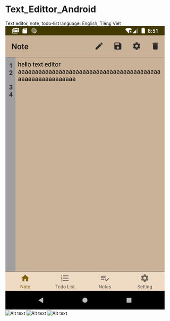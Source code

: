 # Text_Edittor_Android
Text editor, note, todo-list
language: English, Tiếng Việt
![Alt text](img/s1.png?raw=true "Title")
![Alt text](relative/path/to/s2.png?raw=true "Title2")
![Alt text](relative/path/to/s3.png?raw=true "Title3")
![Alt text](relative/path/to/s4.png?raw=true "Title4")
